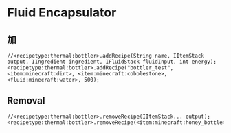 # Fluid Encapsulator

## 加

```zenscript
//<recipetype:thermal:bottler>.addRecipe(String name, IItemStack output, IIngredient ingredient, IFluidStack fluidInput, int energy);
<recipetype:thermal:bottler>.addRecipe("bottler_test", <item:minecraft:dirt>, <item:minecraft:cobblestone>, <fluid:minecraft:water>, 500);
```

## Removal

```zenscript
//<recipetype:thermal:bottler>.removeRecipe(IItemStack... output);
<recipetype:thermal:bottler>.removeRecipe(<item:minecraft:honey_bottle>);
```
